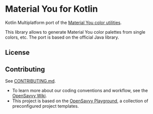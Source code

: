 # Material You for Kotlin

Kotlin Multiplatform port of the [Material You color utilities](https://github.com/material-foundation/material-color-utilities).

This library allows to generate Material You color palettes from single colors, etc.
The port is based on the official Java library.

## License

<!-- Mentions under which license you are publishing the project. -->
<!-- Add the full text to the LICENSE file. -->

## Contributing

See [CONTRIBUTING.md](CONTRIBUTING.md).
- To learn more about our coding conventions and workflow, see the [OpenSavvy Wiki](https://gitlab.com/opensavvy/wiki/-/blob/main/README.md#wiki).
- This project is based on the [OpenSavvy Playground](docs/playground/README.md), a collection of preconfigured project templates.
